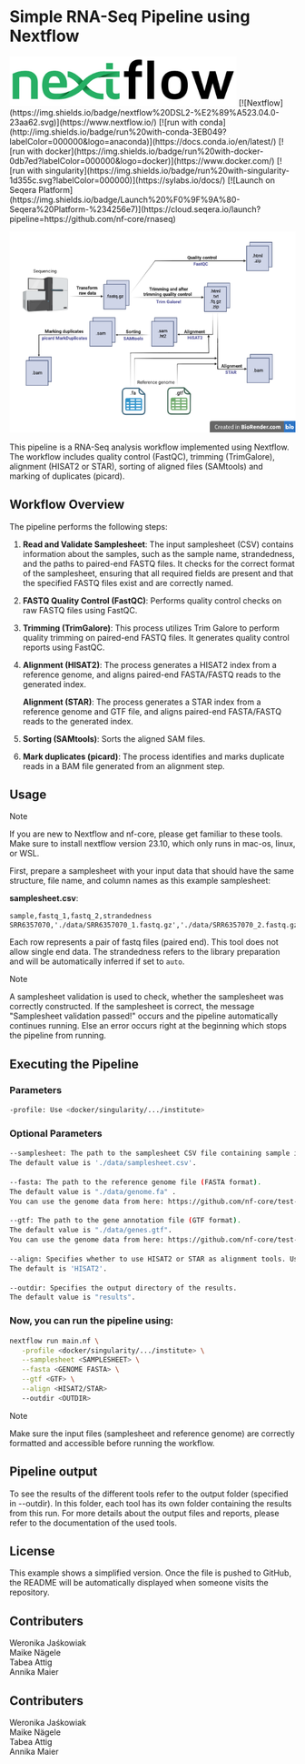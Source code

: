 # Simple RNA-Seq Pipeline using Nextflow
<img src="nextflow_logo.png" alt="Nextflow Logo" width="400"/>
[![Nextflow](https://img.shields.io/badge/nextflow%20DSL2-%E2%89%A523.04.0-23aa62.svg)](https://www.nextflow.io/)
[![run with conda](http://img.shields.io/badge/run%20with-conda-3EB049?labelColor=000000&logo=anaconda)](https://docs.conda.io/en/latest/)
[![run with docker](https://img.shields.io/badge/run%20with-docker-0db7ed?labelColor=000000&logo=docker)](https://www.docker.com/)
[![run with singularity](https://img.shields.io/badge/run%20with-singularity-1d355c.svg?labelColor=000000)](https://sylabs.io/docs/)
[![Launch on Seqera Platform](https://img.shields.io/badge/Launch%20%F0%9F%9A%80-Seqera%20Platform-%234256e7)](https://cloud.seqera.io/launch?pipeline=https://github.com/nf-core/rnaseq)


![Alt-Text](Pipeline.png)

This pipeline is a RNA-Seq analysis workflow implemented using Nextflow. The workflow includes quality 
control (FastQC), trimming (TrimGalore), alignment (HISAT2 or STAR), sorting of aligned files (SAMtools) and marking of duplicates (picard). 

## Workflow Overview
The pipeline performs the following steps:

1. **Read and Validate Samplesheet**: The input samplesheet (CSV) contains information about the samples, such as the sample name, 
strandedness, and the paths to paired-end FASTQ files. It checks for the correct format of the samplesheet, ensuring that all required fields
are present and that the specified FASTQ files exist and are correctly named.

3. **FASTQ Quality Control (FastQC)**: Performs quality control checks on raw FASTQ files using FastQC.

4. **Trimming (TrimGalore)**:  This process utilizes Trim Galore to perform quality trimming on paired-end FASTQ files.
It generates quality control reports using FastQC.

5. **Alignment (HISAT2)**: The process generates a HISAT2 index from a reference genome, and aligns paired-end FASTA/FASTQ reads to the generated index.
   
   **Alignment (STAR)**: The process generates a STAR index from a reference genome and GTF file, and aligns paired-end FASTA/FASTQ reads to the generated index.

7. **Sorting (SAMtools)**: Sorts the aligned SAM files.

8. **Mark duplicates (picard)**: The process identifies and marks duplicate reads in a BAM file generated from an alignment step.

## Usage

> [!NOTE]
> If you are new to Nextflow and nf-core, please get familiar to these tools. Make sure to install nextflow version 23.10, which only runs in mac-os, linux, or WSL.

First, prepare a samplesheet with your input data that should have the same structure, file name, and column names as this example samplesheet:

**samplesheet.csv**:

```csv
sample,fastq_1,fastq_2,strandedness
SRR6357070,'./data/SRR6357070_1.fastq.gz','./data/SRR6357070_2.fastq.gz',auto
```

Each row represents a pair of fastq files (paired end). This tool does not allow single end data.
The strandedness refers to the library preparation and will be automatically inferred if set to `auto`.

> [!NOTE]
> A samplesheet validation is used to check, whether the samplesheet was correctly constructed. If the samplesheet is correct, the message "Samplesheet validation passed!" occurs and the pipeline automatically continues running. Else an error occurs right at the beginning which stops the pipeline from running.

## Executing the Pipeline

### Parameters
```bash
-profile: Use <docker/singularity/.../institute>
```
### Optional Parameters
```bash
--samplesheet: The path to the samplesheet CSV file containing sample information. 
The default value is './data/samplesheet.csv'.

--fasta: The path to the reference genome file (FASTA format). 
The default value is "./data/genome.fa" .   
You can use the genome data from here: https://github.com/nf-core/test-datasets/tree/rnaseq/reference

--gtf: The path to the gene annotation file (GTF format). 
The default value is "./data/genes.gtf". 
You can use the genome data from here: https://github.com/nf-core/test-datasets/tree/rnaseq/reference

--align: Specifies whether to use HISAT2 or STAR as alignment tools. Use <HISAT2/ STAR>. 
The default is 'HISAT2'.

--outdir: Specifies the output directory of the results.
The default value is "results".
```

### Now, you can run the pipeline using:

```bash
nextflow run main.nf \
   -profile <docker/singularity/.../institute> \
   --samplesheet <SAMPLESHEET> \
   --fasta <GENOME FASTA> \
   --gtf <GTF> \
   --align <HISAT2/STAR>
   --outdir <OUTDIR>
```

> [!NOTE]
> Make sure the input files (samplesheet and reference genome) are correctly formatted and accessible before running the workflow.

## Pipeline output

To see the results of the different tools refer to the output folder (specified in --outdir). In this folder, each tool has its own folder containing the results from this run. For more details about the output files and reports, please refer to the documentation of the used tools.

## License
This example shows a simplified version. Once the file is pushed to GitHub, the README will be automatically displayed when someone 
visits the repository.

## Contributers
Weronika Jaśkowiak \
Maike Nägele \
Tabea Attig \
Annika Maier

## Contributers
Weronika Jaśkowiak \
Maike Nägele \
Tabea Attig \
Annika Maier
